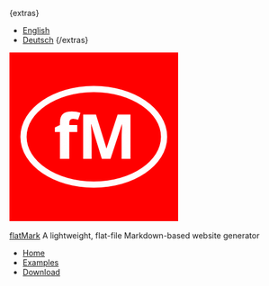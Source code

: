 {extras}
- [English](/en)
- [Deutsch](/de)
{/extras}

![Logo](/files/logo.gif)

[flatMark](/de)
A lightweight, flat-file Markdown-based website generator

- [Home](/en/home)
- [Examples](/en/examples)
- [Download](https://github.com/elektrischerwalfisch/flatmark)